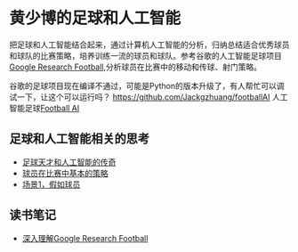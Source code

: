 # 黄少博的足球和人工智能
把足球和人工智能结合起来，通过计算机人工智能的分析，归纳总结适合优秀球员和球队的比赛策略，培养训练一流的球员和球队。参考谷歌的人工智能足球项目[Google Research Football](https://github.com/google-research/football),分析球员在比赛中的移动和传球、射门策略。

谷歌的足球项目现在编译不通过，可能是Python的版本升级了，有人帮忙可以调试一下，让这个可以运行吗？
https://github.com/Jackgzhuang/footballAI
人工智能足球[Football AI](https://github.com/Jackgzhuang/footballAI)

## 足球和人工智能相关的思考

* [足球天才和人工智能的传奇](https://github.com/Jackgzhuang/blog/issues/3)
* [球员在比赛中基本的策略](https://github.com/Jackgzhuang/blog/issues/2)
* [场景1，假如球员](https://github.com/Jackgzhuang/blog/blob/main/post/post1.md)


## 读书笔记

* [深入理解Google Research Football](https://github.com/Jackgzhuang/blog/issues/1)


